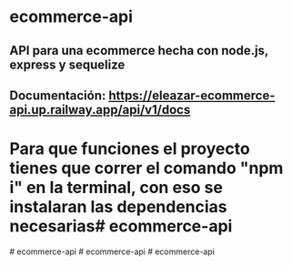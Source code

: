 # ecommerce-api

## API para una ecommerce hecha con node.js, express y sequelize

## Documentación: https://eleazar-ecommerce-api.up.railway.app/api/v1/docs




# Para que funciones el proyecto tienes que correr el comando "npm i" en la terminal, con eso se instalaran las dependencias necesarias#   e c o m m e r c e - a p i  
 #   e c o m m e r c e - a p i  
 #   e c o m m e r c e - a p i  
 #   e c o m m e r c e - a p i  
 